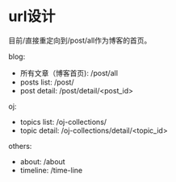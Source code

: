 # url设计

目前/直接重定向到/post/all作为博客的首页。

blog:

- 所有文章（博客首页): /post/all
- posts list: /post/<category>
- post detail: /post/detail/<post_id>

oj:

- topics list: /oj-collections/<category>
- topic detail: /oj-collections/detail/<topic_id>

others:

- about: /about
- timeline: /time-line